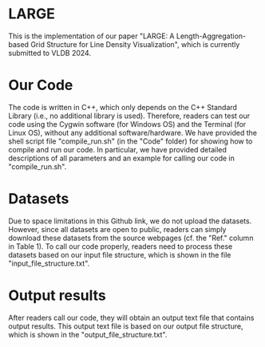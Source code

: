 # LARGE
This is the implementation of our paper "LARGE: A Length-Aggregation-based Grid Structure for Line Density Visualization", which is currently submitted to VLDB 2024.

# Our Code
The code is written in C++, which only depends on the C++ Standard Library (i.e., no additional library is used). Therefore, readers can test our code using the Cygwin software (for Windows OS) and the Terminal (for Linux OS), without any additional software/hardware. We have provided the shell script file "compile_run.sh" (in the "Code" folder) for showing how to compile and run our code. In particular, we have provided detailed descriptions of all parameters and an example for calling our code in "compile_run.sh".

# Datasets
Due to space limitations in this Github link, we do not upload the datasets. However, since all datasets are open to public, readers can simply download these datasets from the source webpages (cf. the "Ref." column in Table 1). To call our code properly, readers need to process these datasets based on our input file structure, which is shown in the file "input_file_structure.txt".

# Output results
After readers call our code, they will obtain an output text file that contains output results. This output text file is based on our output file structure, which is shown in the "output_file_structure.txt".
